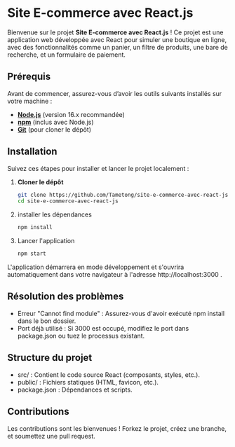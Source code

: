 # Site E-commerce avec React.js
Bienvenue sur le projet **Site E-commerce avec React.js** ! Ce projet est une application web développée avec React pour simuler une boutique en ligne, avec des fonctionnalités comme un panier, un filtre de produits, une bare de recherche, et un formulaire de paiement.

## Prérequis
Avant de commencer, assurez-vous d’avoir les outils suivants installés sur votre machine :
- **[Node.js](https://nodejs.org/)** (version 16.x recommandée)
- **[npm](https://www.npmjs.com/)** (inclus avec Node.js)
- **[Git](https://git-scm.com/)** (pour cloner le dépôt)
## Installation
Suivez ces étapes pour installer et lancer le projet localement :

1. **Cloner le dépôt**
   
   ```bash
   git clone https://github.com/Tametong/site-e-commerce-avec-react-js.git
   cd site-e-commerce-avec-react-js

3. installer les dépendances
   
   ```bash
   npm install
4. Lancer l'application
   
   ```bash
   npm start
L'application démarrera en mode développement et s'ouvrira automatiquement dans votre navigateur à l'adresse http://localhost:3000 .
## Résolution des problèmes
- Erreur "Cannot find module" : Assurez-vous d'avoir exécuté npm install dans le bon dossier.
- Port déjà utilisé : Si 3000 est occupé, modifiez le port dans package.json ou tuez le processus existant.
## Structure du projet
- src/ : Contient le code source React (composants, styles, etc.).
- public/ : Fichiers statiques (HTML, favicon, etc.).
- package.json : Dépendances et scripts.
## Contributions
Les contributions sont les bienvenues ! Forkez le projet, créez une branche, et soumettez une pull request.

